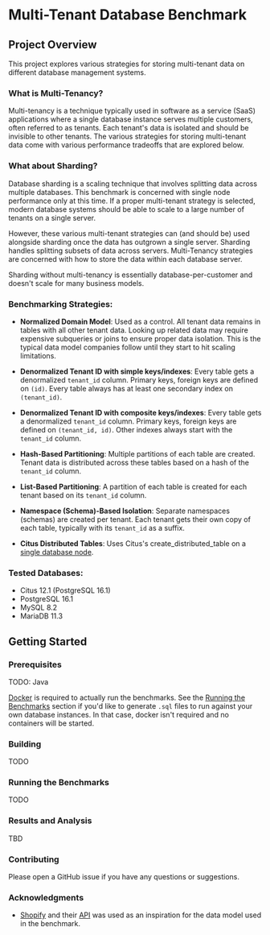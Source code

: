 # Multi-Tenant Database Benchmark
## Project Overview

This project explores various strategies for storing multi-tenant data on different database management systems.

### What is Multi-Tenancy?
Multi-tenancy is a technique typically used in software as a service (SaaS) applications where a single database instance serves multiple customers, often referred to as tenants.
Each tenant's data is isolated and should be invisible  to other tenants.
The various strategies for storing multi-tenant data come with various performance tradeoffs that are explored below.

### What about Sharding?
Database sharding is a scaling technique that involves splitting data across multiple databases.
This benchmark is concerned with single node performance only at this time.
If a proper multi-tenant strategy is selected, modern database systems should be able to scale to a large number of tenants on a single server.

However, these various multi-tenant strategies can (and should be) used alongside sharding once the data has outgrown a single server.
Sharding handles splitting subsets of data across servers. Multi-Tenancy strategies are concerned with how to store the data within each database server.

Sharding without multi-tenancy is essentially database-per-customer and doesn't scale for many business models.

### Benchmarking Strategies:

* **Normalized Domain Model**:
Used as a control. 
All tenant data remains in tables with all other tenant data.
Looking up related data may require expensive subqueries or joins to ensure proper data isolation.
This is the typical data model companies follow until they start to hit scaling limitations.

* **Denormalized Tenant ID with simple keys/indexes**:
Every table gets a denormalized `tenant_id` column.
Primary keys, foreign keys are defined on `(id)`.
Every table always has at least one secondary index on `(tenant_id)`.

* **Denormalized Tenant ID with composite keys/indexes**:
Every table gets a denormalized `tenant_id` column.
Primary keys, foreign keys are defined on `(tenant_id, id)`.
Other indexes always start with the `tenant_id` column.

* **Hash-Based Partitioning**:
Multiple partitions of each table are created.
Tenant data is distributed across these tables based on a hash of the `tenant_id` column.

* **List-Based Partitioning**:
A partition of each table is created for each tenant based on its `tenant_id` column.

* **Namespace (Schema)-Based Isolation**:
Separate namespaces (schemas) are created per tenant.
Each tenant gets their own copy of each table, typically with its `tenant_id` as a suffix.

* **Citus Distributed Tables**:
Uses Citus's create_distributed_table on a [single database node](https://www.citusdata.com/blog/2021/03/20/sharding-postgres-on-a-single-citus-node/). 

### Tested Databases:
* Citus 12.1 (PostgreSQL 16.1)
* PostgreSQL 16.1
* MySQL 8.2
* MariaDB 11.3

## Getting Started
### Prerequisites
TODO: Java

[Docker](https://docs.docker.com/engine/install/) is required to actually run the benchmarks.
See the [Running the Benchmarks](#running-the-benchmarks) section if you'd like to generate `.sql` files to run against your own database instances.
In that case, docker isn't required and no containers will be started.

### Building
TODO

### Running the Benchmarks
TODO

### Results and Analysis
TBD

### Contributing
Please open a GitHub issue if you have any questions or suggestions.

### Acknowledgments
* [Shopify](https://www.shopify.com) and their [API](https://shopify.dev/docs/api) was used as an inspiration for the data model used in the benchmark.
